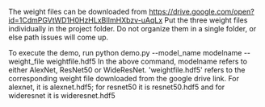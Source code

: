 The weight files can be downloaded from https://drive.google.com/open?id=1CdmPGVtWD1H0HzHLxBIImHXbzv-uAqLx
Put the three weight files individually in the project folder. Do not organize them in a single folder, or else path issues will come up.

To execute the demo, run python demo.py --model_name modelname --weight_file weightfile.hdf5 
In the above command, modelname refers to either AlexNet, ResNet50 or WideResNet. 'weightfile.hdf5' refers to the corresponding weight file downloaded from the google drive link. 
For alexnet, it is alexnet.hdf5; for resnet50 it is resnet50.hdf5 and for wideresnet it is wideresnet.hdf5
